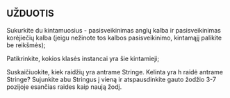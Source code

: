 ## UŽDUOTIS

Sukurkite du kintamuosius - pasisveikinimas anglų
kalba ir pasisveikinimas korėjiečių kalba (jeigu
nežinote tos kalbos pasisveikinimo, kintamąjį palikite
be reikšmės);

Patikrinkite, kokios klasės instancai yra šie kintamieji;

Suskaičiuokite, kiek raidžių yra antrame Stringe.
Kelinta yra h raidė antrame Stringe? Sujunkite abu
Stringus į vieną ir atspausdinkite gauto žodžio 3-7
pozijoje esančias raides kaip naują žodį.
